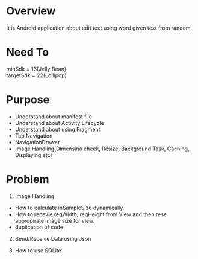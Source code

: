 # Overview
It is Android application about edit text using word given text from random.

# Need To
minSdk = 16(Jelly Bean)  
targetSdk = 22(Lollipop)

# Purpose
* Understand about manifest file
* Understand about Activity Lifecycle
* Understand about using Fragment
* Tab Navigation
* NavigationDrawer
* Image Handling(Dimensino check, Resize, Background Task, Caching, Displaying etc)

# Problem
1. Image Handling
 - How to calculate inSampleSize dynamically.
 - How to recevie reqWidth, reqHeight from View and then rese appropirate image size for view.
 - duplication of code

2. Send/Receive Data using Json

3. How to use SQLite


